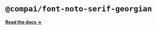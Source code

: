 # `@compai/font-noto-serif-georgian`

[**Read the docs &rarr;**](https://components.ai/docs/typefaces/noto-serif-georgian)
